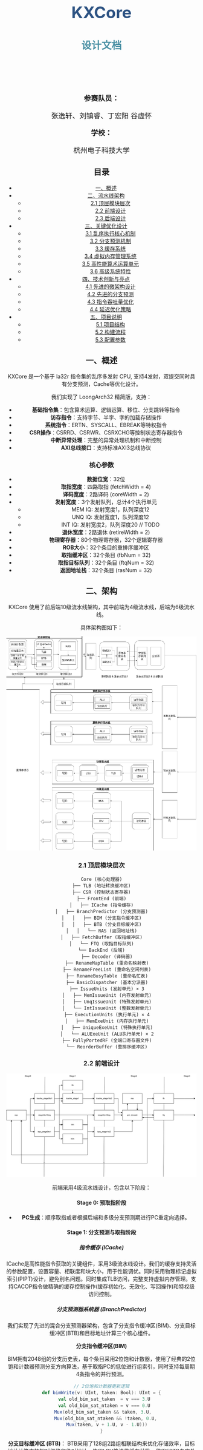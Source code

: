 <div style="text-align: center; page-break-after: always;">
    <h1 style="font-size: 32pt; color: #2c5282; margin-top: 100pt;">KXCore</h1>
    <h2 style="font-size: 20pt; color: #4a90a4; margin-top: 30pt;">设计文档</h2>
    <div style="margin-top: 80pt; font-size: 14pt;">
        <p><strong>参赛队员：</strong></p>
        <p>张逸轩、刘镇睿、丁宏阳 谷虚怀</p>
        <p><strong>学校：</strong></p>
        <p>杭州电子科技大学</p>
    </div>

## 目录

- [一、概述](#一概述)
- [二、流水线架构](#二流水线架构)
  - [2.1 顶层模块层次](#21-顶层模块层次)
  - [2.2 前端设计](#22-前端设计)
  - [2.3 后端设计](#23-后端设计)
- [三、关键优化设计](#三关键优化设计)
  - [3.1 乱序执行核心机制](#31-乱序执行核心机制)
  - [3.2 分支预测机制](#32-分支预测机制)
  - [3.3 缓存系统](#33-缓存系统)
  - [3.4 虚拟内存管理系统](#34-虚拟内存管理系统)
  - [3.5 高性能算术运算单元](#35-高性能算术运算单元)
  - [3.6 高级系统特性](#36-高级系统特性)
- [四、技术创新与亮点](#四技术创新与亮点)
  - [4.1 先进的微架构设计](#41-先进的微架构设计)
  - [4.2 先进的分支预测](#42-先进的分支预测)
  - [4.3 指令吞吐量优化](#43-指令吞吐量优化)
  - [4.4 延迟优化策略](#44-延迟优化策略)
- [五、项目说明](#五项目说明)
  - [5.1 项目结构](#51-项目结构)
  - [5.2 构建流程](#52-构建流程)
  - [5.3 配置参数](#53-配置参数)

<div style="page-break-after: always;"></div>


## 一、概述

KXCore 是一个基于 la32r 指令集的乱序多发射 CPU, 支持4发射，双提交同时具有分支预测，Cache等优化设计。

我们实现了 LoongArch32 精简版，支持：
- **基础指令集**：包含算术运算、逻辑运算、移位、分支跳转等指令
- **访存指令**：支持字节、半字、字的加载存储操作
- **系统指令**：ERTN、SYSCALL、EBREAK等特权指令
- **CSR操作**：CSRRD、CSRWR、CSRXCHG等控制状态寄存器指令
- **中断异常处理**：完整的异常处理机制和中断控制
- **AXI总线接口**：支持标准AXI3总线协议

### 核心参数
- **数据位宽**：32位
- **取指宽度**：四路取指 (fetchWidth = 4)
- **译码宽度**：2路译码 (coreWidth = 2)
- **发射宽度**：3个发射队列，总计4个执行单元
  - MEM IQ: 发射宽度1，队列深度12
  - UNQ IQ: 发射宽度1，队列深度12
  - INT IQ: 发射宽度2，队列深度20
  // TODO
- **退休宽度**：2路退休 (retireWidth = 2)
- **物理寄存器**：80个物理寄存器，32个逻辑寄存器
- **ROB大小**：32个条目的重排序缓冲区
- **取指缓冲区**：32个条目 (fbNum = 32)
- **取指目标队列**：32个条目 (ftqNum = 32)
- **返回地址栈**：32个条目 (rasNum = 32)

## 二、架构

KXCore 使用了前后端10级流水线架构，其中前端为4级流水线，后端为6级流水线。

具体架构图如下：

![alt text](image.png)

### 2.1 顶层模块层次
```
Core (核心处理器)
├── TLB (地址转换缓冲区)
├── CSR (控制状态寄存器)
├── FrontEnd (前端)
│   ├── ICache (指令缓存)
│   ├── BranchPredictor (分支预测器)
│   │   ├── BIM (分支指令缓冲区)
│   │   ├── BTB (分支目标缓冲区)
│   │   └── RAS (返回地址栈)
│   ├── FetchBuffer (取指缓冲区)
│   └── FTQ (取指目标队列)
└── BackEnd (后端)
    ├── Decoder (译码器)
    ├── RenameMapTable (重命名映射表)
    ├── RenameFreeList (重命名空闲列表)
    ├── RenameBusyTable (重命名忙表)
    ├── BasicDispatcher (基本分派器)
    ├── IssueUnits (发射单元) × 3
    │   ├── MemIssueUnit (内存发射单元)
    │   ├── UnqIssueUnit (特殊发射单元)
    │   └── IntIssueUnit (整数发射单元)
    ├── ExecutionUnits (执行单元) × 4
    │   ├── MemExeUnit (内存执行单元)
    │   ├── UniqueExeUnit (特殊执行单元)
    │   └── ALUExeUnit (ALU执行单元) × 2
    ├── FullyPortedRF (全端口寄存器文件)
    └── ReorderBuffer (重排序缓冲区)
```

### 2.2 前端设计

![前端架构图](KXCore_FrontEnd.png)

前端采用4级流水线设计，包含以下阶段：

#### Stage 0: 预取指阶段

- **PC生成**：顺序取指或者根据后端和多级分支预测期进行PC重定向选择。

#### Stage 1: 分支预测与取指阶段

##### 指令缓存 (ICache)
   
ICache是高性能指令获取的关键组件，采用3级流水线设计。我们的缓存支持灵活的参数配置，设置容量、相联度和块大小，用于性能调优。同时采用物理标记虚拟索引(PIPT)设计，避免别名问题。同时集成TLB访问，完整支持虚拟内存管理。支持CACOP指令做精确的缓存控制操作(缓存初始化、无效化、写回操作)和特权级访问控制。

##### 分支预测器系统器 (BranchPredictor)
   
我们实现了先进的混合分支预测器架构，包含了分支指令缓冲区(BIM)、分支目标缓冲区(BTB)和目标地址计算三个核心组件。
   
**分支指令缓冲区(BIM)** 

BIM拥有2048组的分支历史表，每个条目采用2位饱和计数器，使用了经典的2位饱和计数器预测分支方向算法，基于取指PC的低位进行组索引，同时支持每周期4条指令的并行预测。

```scala
// 2位饱和计数器更新逻辑
def bimWrite(v: UInt, taken: Bool): UInt = {
  val old_bim_sat_taken  = v === 3.U
  val old_bim_sat_ntaken = v === 0.U
  Mux(old_bim_sat_taken && taken, 3.U, 
    Mux(old_bim_sat_ntaken && !taken, 0.U, 
    Mux(taken, v + 1.U, v - 1.U)))
}
```
   
**分支目标缓冲区 (BTB)**：
BTB采用了128组2路组相联结构来优化存储效率，目标地址计算支持相对偏移和绝对地址。使用LRU算法做缓存替换。使用EBTB专门处理长距离跳转的目标地址存储。

- **标签匹配**

```scala
val hitOHs = VecInit((0 until fetchWidth).map { i =>
  VecInit((0 until nWays).map { w =>
    io.req.bits.meta(w)(i).tag === tag
})
})
```

- **目标地址计算**
```scala
io.resp.bits.pred(i).target.bits := Mux(
  btb.extended,
  io.req.bits.ebtb,  // 扩展BTB用于长距离跳转
  params.fetchAlign(io.req.bits.fetchPC) + (i << log2Ceil(instBytes)).U +
  Sext(btb.offset, instWidth),  // 相对偏移计算
)
```

**预测融合与结果生成**

BIM和BTB相互配合，BIM提供方向预测，BTB提供目标和类型信息。如条件分支(`isBr`)需要方向预测，无条件跳转 (`isJmp`)直接跳转，间接跳转结合BTB的目标预测。

```scala
io.resp.bits.pred zip bim.io.resp.bits.pred zip btb.io.resp.bits.pred foreach { 
  case ((resp, bim), btb) =>
    resp := btb                    // 基础信息来自BTB
    resp.taken := bim.taken        // 方向预测来自BIM
}
```

**并行处理与同步机制**
   
我们采用了双通道并行处理架构。
   
- **双通道设计**：
```scala
// ICache和BPU并行处理
icacheStage1.io.req.valid := pipeStage0to1.io.out.valid && 
                             icacheStage0to1.io.resp.valid
bpuStage1.io.req.valid := pipeStage0to1.io.out.valid && 
                          bpuStage0to1.io.resp.valid
```
   
- **数据流同步**：
     ```scala
     // 从Stage 0获取预处理数据
     bpuStage1.io.req.bits.bim := bpuStage0to1.io.resp.bits.bim
     bpuStage1.io.req.bits.btb.meta := bpuStage0to1.io.resp.bits.btb.meta
     ```
   
   - **握手协议**：确保两个通道的结果同步
```scala
val s1_fire = pipeStage0to1.io.out.valid && 
              icacheStage0to1.io.resp.valid && 
              bpuStage0to1.io.resp.valid &&
              icacheStage1to2.io.req.ready && 
              pipeStage1to2.io.in.ready
```

**即时重定向机制**
   
我们在Stage 1内部实现了快速的PC重定向，同时优先处理第一个预测跳转的指令
   
- **重定向条件检测**：
```scala
val s1_redirects = (0 until fetchWidth).map { i =>
  s1_fetchMask(i) && s1_bpuResp.pred(i).target.valid &&
  (s1_bpuResp.pred(i).isJmp ||
  (s1_bpuResp.pred(i).isBr && s1_bpuResp.pred(i).taken))
}
```
   
- **重定向目标选择**：
```scala
stage1Redirect.bits := Mux(
  s1_redirects.reduce(_ || _),
  s1_bpuResp.pred(PriorityEncoder(s1_redirects)).target.bits,
  nextFetch(s1_fetchPC),  // 顺序取指
)
```

#### Stage 2: 预解码阶段 

预解码阶段是我们 KXCore 前端设计的核心优化阶段，通过提前识别和处理控制流指令，可以显著提高分支预测精度和取指效率。

##### 控制流指令识别与分类

KXCore在预解码阶段实现了完整的控制流指令识别系统，识别分支指令(`isBr`)、跳转指令(`isB`)、间接跳转(`isJIRL`)、特殊指令(`isIDLE`)

##### 函数调用、返回识别和返回地址栈(RAS)管理

通过识别函数调用和返回模式，使用RAS专门优化函数调用和返回预测，提高分支预测准确率。RAS 具有32个条目的深度栈，支持深度嵌套函数调用，函数调用时自动压入返回地址，返回时自动弹出预测地址，自动维护栈顶指针，支持栈回滚恢复。
   
- 函数调用识别(`isCall`)
```scala
// BL指令直接调用
(inst === BL.inst) || 
// JIRL r1, rj, 0 形式的调用
(inst === JIRL.inst && inst(4,0) === 1.U && inst(25,10) === 0.U)
```
   
- 函数返回识别 (`isRet`)
```scala
// JIRL r0, r1, 0 标准返回模式
inst === JIRL.inst && inst(4,0) === 0.U && 
inst(9,5) === 1.U && inst(25,10) === 0.U
```

- 检测到函数调用时，压入下一条指令地址

```scala
ras.io.write.valid := s2_fire && !s2_exception.valid && 
                      s2_fetchBundle.cfiIdx.valid && s2_callMask(s2_cfiIdx)
ras.io.write.addr := s2_pcs(s2_cfiIdx +& 1.U)
```

##### 控制流指令优先级处理
   
预解码阶段实现了智能的控制流指令选择机制，在取指宽度内检测第一个控制流指令，控制流指令后的指令被自动屏蔽，避免错误执行，根据控制流类型计算新的取指目标。
   
```scala
val s2_cfiMask = PriorityEncoderOH(VecInit((0 until fetchWidth).map { i =>
  s2_fetchMask(i) && (s2_jmpMask(i) || (s2_brMask(i) && s2_bpuResp.pred(i).taken))
}).asUInt)
```

##### 分支预测结果验证
   
预解码阶段对Stage 1的分支预测结果进行验证和修正，包括验证条件分支的taken/not-taken预测，验证跳转目标地址的正确性，并在发现预测错误时立即触发重定向

#### Stage 3: 发送指令阶段

发送指令阶段是前端流水线的最后一个阶段，主要负责缓冲前端处理结果并向后端提供稳定的指令流。该阶段包含两个关键组件：取指缓冲区(FetchBuffer)和取指目标队列(FTQ)。

##### 取指缓冲区 (FetchBuffer)

取指缓冲区是连接前端和后端的关键缓冲结构，将前端的取指包转换为后端可以处理的微操作序列。缓冲区总共32个条目，按行组织存储结构，每行包含2个条目(coreWidth=2)，共16行，支持高效的并行访问，采用一热编码的头尾指针，简化指针管理和冲突检测。

**入队操作机制**
取指缓冲区接收来自Stage 2的完整取指包，并转换为微操作格式。

- **取指包解析**：将FetchBundle中的4条指令逐一转换为MicroOp格式
```scala
for (i <- 0 until fetchWidth) {
  val pc = io.enq.bits.pcs(i)
  in_uops(i).pcLow := pc(log2Ceil(fetchBytes) - 1, 0)
  in_uops(i).inst  := io.enq.bits.insts(i)
  in_uops(i).ftqIdx := io.enq.bits.ftqIdx
  in_uops(i).isBr   := io.enq.bits.brMask(i)
  in_uops(i).isB    := io.enq.bits.bMask(i)
  in_uops(i).isJirl := io.enq.bits.jirlMask(i)
}
```

- **动态写入索引生成**：使用循环递增的方式为每条有效指令分配存储位置
```scala
var enq_idx = tail
for (i <- 0 until fetchWidth) {
  enq_idxs(i) := enq_idx
  enq_idx = Mux(in_mask(i), inc(enq_idx), enq_idx)
}
```

- **冲突检测机制**：检测写入操作是否会与读取头指针冲突
```scala
val do_enq = !(atHead && maybeFull || mightHitHead)
```

**出队操作机制**
缓冲区每周期向后端提供最多2条微操作(coreWidth=2)。

- **行级读取**：一次读取一整行数据，提供2个微操作给后端译码器
- **冲突避免**：检测读取操作是否会与写入尾指针冲突
```scala
val tail_collisions = VecInit((0 until fbNum).map(i => 
  head(i / coreWidth) && (!maybeFull || (i % coreWidth != 0).B))).asUInt & tail
val do_deq = io.deq.ready && !will_hit_tail
```

- **有效性管理**：为每个输出的微操作提供有效性标记，支持变长输出

**流水线刷新处理**
当收到流水线刷新信号时，立即清空所有缓冲区内容，将头尾指针重置为初始状态，为新的指令流做准备
```scala
when(io.flush) {
  head      := 1.U
  tail      := 1.U
  maybeFull := false.B
}
```

##### 取指目标队列 (FTQ)

取指目标队列 FTQ 是用于保存从 ICache 接收到的指令代码以及与该地址相关的分支预测信息, 用来供流水线在 微操作阶段执行作参考。

**队列管理架构**
32个条目的环形队列，支持高吞吐量的取指操作，每个FTQ条目包含完整的取指和分支预测信息：

```scala
class FTQBundle extends Bundle {
  val fetchPC   = UInt(vaddrWidth.W)      // 取指PC地址
  val rasIdx    = UInt(log2Ceil(rasNum).W) // RAS栈指针
  val brMask    = UInt(fetchWidth.W)       // 分支指令掩码
  val cfiIdx    = Valid(UInt(log2Ceil(fetchWidth).W)) // 控制流指令索引
  val cfiIsB    = Bool()                   // 是否为无条件跳转
  val cfiIsBr   = Bool()                   // 是否为条件分支
  val cfiIsJirl = Bool()                   // 是否为间接跳转
  val meta      = new BranchPredictionMeta // 分支预测元数据
}
```

**入队操作处理**
FTQ与FetchBuffer同步入队，记录每次取指操作的完整信息：

```scala
when(do_enq) {
  val new_entry = Wire(new FTQBundle)
  new_entry.fetchPC      := io.enq.bits.pc
  new_entry.rasIdx       := io.enq.bits.rasIdx
  new_entry.brMask       := io.enq.bits.brMask
  new_entry.cfiIdx       := io.enq.bits.cfiIdx
  // 根据CFI类型设置控制流标记
  new_entry.cfiIsB       := io.enq.bits.bMask(io.enq.bits.cfiIdx.bits)
  new_entry.cfiIsBr      := io.enq.bits.brMask(io.enq.bits.cfiIdx.bits)
  new_entry.cfiIsJirl    := io.enq.bits.jirlMask(io.enq.bits.cfiIdx.bits)
}
```

**分支预测更新支持**
FTQ提供分支预测器的延迟更新机制，确保预测准确性，当bpu_ptr追上deq_ptr时，触发分支预测更新，使用下一个条目的fetchPC作为当前分支的目标地址

```scala
when(bpu_ptr =/= deq_ptr) {
  bpu_ptr := WrapInc(bpu_ptr, ftqNum)
  val bpuEntry = ram(bpu_ptr)
  val target   = ram(WrapInc(bpu_ptr, ftqNum)).fetchPC
  
  io.bpuUpdate.valid   := bpuEntry.cfiIdx.valid || bpuEntry.brMask =/= 0.U
  io.bpuUpdate.fetchPC := bpuEntry.fetchPC
  io.bpuUpdate.target  := target
}
```

**重定向和恢复机制**
FTQ支持分支预测错误和异常的快速恢复，当后端发生重定向时，回滚FTQ到正确的状态，同时提供RAS指针的恢复信息，确保函数调用栈的正确性。

```scala
when(io.redirect.valid) {
  enq_ptr    := WrapInc(io.redirect.idx, ftqNum)
  maybe_full := false.B
  
  // 如果有分支恢复信息，更新CFI状态
  when(io.redirect.brRecovery.valid) {
    redirect_new_entry.cfiIdx    := io.redirect.brRecovery.cfiIdx
    redirect_new_entry.cfiIsB    := io.redirect.brRecovery.cfiIsB
    redirect_new_entry.cfiIsBr   := io.redirect.brRecovery.cfiIsBr
    redirect_new_entry.cfiIsJirl := io.redirect.brRecovery.cfiIsJirl
  }
}
```

**后端接口支持**
FTQ为后端执行单元提供PC查询接口，支持3个并发的PC查询请求，满足多个执行单元的需求，为正在入队的条目提供实时的PC信息
```scala
for (i <- 0 until 3) {
  val idx = io.reqs(i)
  io.resps(i).valid := idx =/= enq_ptr || io.enq.fire
  io.resps(i).entry := ram(idx)
  when(idx === enq_ptr) {
    io.resps(i).entry.fetchPC := io.enq.bits.pc  // 实时数据
  }
}
```

### 2.3 后端设计

![后端架构图](KXCore_BackEnd.png)

#### Stage 0: 译码与重命名1阶段

译码与重命名1阶段是后端流水线的起始阶段，承担着将前端取指结果转换为后端可执行微操作的核心任务。重命名设计通过将架构寄存器映射到物理寄存器的虚拟设计，用来打破数据输出依赖和反依赖关系，从而解决写后写和写后读数据冒险。

##### 指令译码系统

**主要模块**：[`Decoder`](../superscalar/src/KXCore/superscalar/core/backend/Decode/Decoder.scala)

KXCore的指令译码器采用了基于Chisel `DecodeField`的高效译码架构，能够在单周期内完成复杂的LoongArch32指令解析。译码器通过多个并行的控制字段生成器，同时提取指令的各种属性信息，避免了传统译码器的串行瓶颈。

**发射队列类型分配** (`IQTypeControlField`)

译码器首先根据指令特性将其分配到三个专用发射队列之一。这种分类策略充分考虑了指令的执行特性和资源需求，实现了高效的并行处理：

- **内存发射队列 (IQT_MEM)**：承担所有访存相关指令的调度任务
  - 加载指令：`LD_B`、`LD_H`、`LD_W`、`LD_BU`、`LD_HU`支持不同数据宽度的内存读取
  - 存储指令：`ST_B`、`ST_H`、`ST_W`支持精确的内存写入操作
  - 原子指令：`LL_W`、`SC_W`提供原子性内存访问保证
  - 内存屏障：`DBAR`、`IBAR`确保内存操作的顺序性

- **特殊发射队列 (IQT_UNQ)**：处理需要特殊资源或顺序执行的指令
  - 乘除法指令：`MUL_W`、`MULH_W`、`MULH_WU`、`DIV_W`、`MOD_W`、`DIV_WU`、`MOD_WU`
  - CSR操作：`CSRRD`、`CSRWR`、`CSRXCHG`系列指令管理控制状态寄存器
  - 系统指令：`BREAK`、`SYSCALL`、`ERTN`处理异常和系统调用
  - TLB管理：`TLBSRCH`、`TLBRD`、`TLBWR`、`TLBFILL`、`INVTLB`
  - 计数器访问：`RDCNTID_W`、`RDCNTVH_W`、`RDCNTVL_W`
  - 缓存操作：`CACOP`、`CPUCFG`

- **整数发射队列 (IQT_INT)**：承担高频的整数运算指令,为双发射
  - 算术运算：`ADD_W`、`SUB_W`、`ADDI_W`等基础算术操作
  - 逻辑运算：`AND`、`OR`、`XOR`、`NOR`等位操作
  - 比较指令：`SLT`、`SLTU`、`SLTI`、`SLTUI`
  - 移位运算：`SLL_W`、`SRL_W`、`SRA_W`及其立即数版本
  - 分支指令：`BEQ`、`BNE`、`BLT`、`BGE`、`BLTU`、`BGEU`
  - 跳转指令：`B`、`BL`、`JIRL`

**功能单元类型识别** (`FUTypeControlField`)

在确定发射队列的同时，译码器还可以识别指令所需的功能单元类型，确保指令能够被正确的执行单元处理：

- **ALU功能单元** (`FUT_ALU`)：处理基础的算术逻辑运算
- **内存功能单元** (`FUT_MEM`)：处理所有内存访问操作
- **乘法功能单元** (`FUT_MUL`)：专门处理乘法运算
- **除法功能单元** (`FUT_DIV`)：专门处理除法和取模运算
- **控制流功能单元** (`FUT_CFI`)：处理分支跳转指令
- **CSR功能单元** (`FUT_CSR`)：处理系统级操作

**操作数类型解析**

译码器通过操作数分析，为每条指令确定数据来源和目标：

- **第一操作数选择** (`OP1SelControlField`)：
  - `OP1_RS1`：使用源寄存器1的值
  - `OP1_PC`：使用程序计数器的值（用于PC相对寻址）

- **第二操作数选择** (`OP2SelControlField`)：
  - `OP2_RS2`：使用源寄存器2的值
  - `OP2_IMM`：使用指令中的立即数
  - `OP2_NEXT`：使用下一条指令地址（用于链接跳转）

**立即数类型识别** (`IMMTypeControlField`)

译码器根据指令格式自动识别立即数的类型和长度：
- `IMM_5U`：5位无符号立即数（移位量）
- `IMM_12`：12位有符号立即数（算术运算）
- `IMM_12U`：12位无符号立即数（逻辑运算）
- `IMM_14`：14位立即数（链式载存）
- `IMM_16`：16位立即数（分支偏移）
- `IMM_20`：20位立即数（高位立即数）
- `IMM_26`：26位立即数（长跳转）

**源寄存器有效性检测**

译码器读取每条指令的寄存器使用模式，避免不必要的寄存器读取：

- **RS1控制** (`RS1ControlField`)：识别是否需要读取源寄存器1
- **RS2控制** (`RS2ControlField`)：识别是否需要读取源寄存器2，同时区分从Rk或Rd字段读取

**目标寄存器写回控制** (`WBControlField`)

译码器确定指令的写回目标，支持多种写回模式：
- `destRd`：写回到Rd寄存器（大多数指令）
- `destR1`：写回到R1寄存器（链接跳转BL）
- `destRj`：写回到Rj寄存器（RDCNTID指令）
- `destNone`：不写回任何寄存器（存储、分支等）

**特殊指令属性标记**

译码器还为指令附加重要的执行属性：
- **唯一性标记** (`UniqControlField`)：标识需要顺序执行的指令
- **提交刷新标记** (`CommitFlushControlField`)：标识提交时需要刷新流水线的指令
- **忙表标记** (`BusyControlField`)：标识是否需要在忙表中跟踪

##### 寄存器重命名系统

寄存器重命名是 KXCore 实现乱序执行的核心机制，通过将逻辑寄存器动态映射到物理寄存器，消除了指令间的假依赖关系，大幅提升了指令级并行度。

**重命名映射表** (`RenameMapTable`)

重命名映射表维护着逻辑寄存器到物理寄存器的动态映射关系。我们设计了双映射表，分别用来维护推测状态和提交状态：

- **推测映射表** (`renMapTable`)：反映当前推测执行状态下的寄存器映射
- **提交映射表** (`comMapTable`)：反映已提交指令的确定寄存器映射

这种设计在分支预测错误或异常发生时，能够快速恢复到正确的寄存器状态。映射表支持每周期2条指令的并行重命名，通过内部旁路机制解决同周期内的依赖关系：

```scala
// 内部旁路逻辑：如果前面的指令正在重命名同一个逻辑寄存器
io.mapResps(i).prs1 := (0 until coreWidth).foldLeft(renMapTable(io.mapReqs(i).lrs1))((p, k) =>
  Mux(bypass.B && io.renRemapReqs(k).valid && io.renRemapReqs(k).ldst === io.mapReqs(i).lrs1, 
      io.renRemapReqs(k).pdst, p))
```

**空闲物理寄存器管理** (`RenameFreeList`)

空闲列表维护可分配的物理寄存器池，采用位向量表示法实现高效的分配和回收：

- **分配机制**：使用`SelectFirstN`从空闲位向量中选择前N个可用寄存器
- **推测分配跟踪**：`specAllocList`跟踪推测分配的寄存器，支持分支预测错误时的回滚
- **双重回收**：支持正常提交回收和推测回收两种模式

空闲列表的初始状态将前32个物理寄存器映射到对应的逻辑寄存器，其余48个寄存器加入空闲池，为重命名提供充足的资源：

```scala
val freeList = RegInit(UInt(pregNum.W), Cat(~(0.U((pregNum - lregNum).W)), 0.U(lregNum.W)))
```

**忙表管理** (`RenameBusyTable`)

忙表负责给发射队列的依赖检查提供信息，它跟踪每个物理寄存器的数据就绪状态：

- **忙状态设置**：指令分配新的物理寄存器时，立即将其标记为忙
- **忙状态清除**：执行单元写回结果时，清除对应物理寄存器的忙标记
- **旁路检测**：支持同周期内的依赖检测和旁路

忙表的更新采用了写回优先的策略，确保数据就绪信息的及时性：

```scala
// 先清除写回的寄存器忙状态，再设置新分配的寄存器忙状态
val busyTableWb = busyTable & ~(io.wbPdsts zip io.wbValids)
  .map { case (pdst, valid) => UIntToOH(pdst) & Fill(pregNum, valid.asUInt) }
  .reduce(_ | _)
```

##### 微操作生成与数据流

经过译码和重命名处理后，每条指令被转换为包含完整执行信息的微操作(`MicroOp`)。微操作包含了指令执行所需的全部信息：

- **基础信息**：程序计数器、原始指令编码、ROB索引、FTQ索引
- **重命名结果**：物理源寄存器号(`prs1`/`prs2`)、物理目标寄存器号(`pdst`)、陈旧物理寄存器号(`stalePdst`)
- **控制信息**：功能单元类型、发射队列类型、执行命令、立即数
- **状态标记**：忙表查询结果、特殊属性标记

**数据依赖解析**

在重命名阶段，系统已经将数据依赖关系转换为物理寄存器依赖。忙表查询结果直接反映了操作数的就绪状态，为后续的发射调度提供精确的依赖信息。

**流水线控制**

Stage 0支持完整的流水线控制机制：
- **异常处理**：译码异常时停止后续处理，保持流水线状态
- **分支预测错误恢复**：通过重命名状态回滚快速恢复正确状态
- **资源冲突处理**：当物理寄存器不足时，暂停新指令的重命名

#### Stage 1: 重命名2与分派阶段

重命名2与分派阶段，负责完成寄存器重命名过程并将微操作分发到相应执行资源。

**主要模块**：[`BasicDispatcher`](../superscalar/src/KXCore/superscalar/core/backend/Dispatch/Dispatcher.scala)、重命名相关模块、[`ReorderBuffer`](../superscalar/src/KXCore/superscalar/core/backend/ReorderBuffer.scala)

##### 物理寄存器分配完成

在Stage 1中，重命名系统完成对需要写回寄存器的指令的物理寄存器分配过程。这个过程涉及多个关键组件的协调工作：

**空闲寄存器分配机制**

KXCore采用了高效的物理寄存器分配策略，支持每周期为最多2条指令同时分配物理寄存器。分配过程通过以下步骤完成：

- **分配请求生成**：只有目标寄存器非零(`ldst ≠ 0`)的指令才需要分配新的物理寄存器
- **分配可用性检查**：`RenameFreeList`检查是否有足够的空闲物理寄存器可供分配
- **物理寄存器分配**：使用`SelectFirstN`电路从空闲位向量中优先选择编号较小的可用寄存器

```scala
renameFreeList.io.allocPregs(i).ready := disData.bits(i).valid && disData.bits(i).bits.ldst =/= 0.U
dis_alloc_regs(i) := Mux(
  renameFreeList.io.allocPregs(i).ready,
  renameFreeList.io.allocPregs(i).bits,  // 新分配的物理寄存器
  dis_alloc_regs(i)                      // 保持之前的分配结果
)
```

**重命名映射表更新**

分配完物理寄存器后，系统立即更新重命名映射表，建立新的逻辑到物理寄存器映射关系：

```scala
renameMapTable.io.renRemapReqs(i).valid := disData.bits(i).valid && disData.bits(i).bits.ldst =/= 0.U
renameMapTable.io.renRemapReqs(i).ldst  := disData.bits(i).bits.ldst  // 逻辑目标寄存器
renameMapTable.io.renRemapReqs(i).pdst  := disData.bits(i).bits.pdst  // 新的物理寄存器
```

##### 依赖关系检测

Stage 1通过高级的依赖关系解析机制，处理指令间复杂的数据依赖和同周期内的寄存器重命名冲突：

**同周期依赖检测**

当多条指令在同一周期进行重命名时，可能出现后面的指令依赖前面指令的写回结果的情况。KXCore通过精巧的前向传播逻辑解决这一问题：

```scala
for (j <- 0 until i) {
  when(decToRen.bits(j).valid) {
    // 处理写后写依赖 (WAW)：获取最新的陈旧寄存器
    when(disData.bits(j).bits.ldst === disData.bits(i).bits.ldst) {
      disData.bits(i).bits.stalePdst := Mux(disUopFireReg(j), dis_alloc_regs(j), disData.bits(j).bits.pdst)
    }
    // 处理真依赖 (RAW)：获取最新的源寄存器1
    when(disData.bits(j).bits.ldst === disData.bits(i).bits.lrs1) {
      disData.bits(i).bits.prs1 := Mux(disUopFireReg(j), dis_alloc_regs(j), disData.bits(j).bits.pdst)
    }
    // 处理真依赖 (RAW)：获取最新的源寄存器2
    when(disData.bits(j).bits.ldst === disData.bits(i).bits.lrs2) {
      disData.bits(i).bits.prs2 := Mux(disUopFireReg(j), dis_alloc_regs(j), disData.bits(j).bits.pdst)
    }
  }
}
```

这种机制确保了即使在同一周期内存在复杂的寄存器依赖关系，每条指令也能获得正确的物理寄存器映射。

**忙表状态查询**

忙表查询为每条指令提供其源操作数的就绪状态信息，这是发射队列进行动态调度的关键依据：

```scala
renameBusyTable.io.uopReqs(i)    := disData.bits(i).bits  // 提供微操作信息
renameBusyTable.io.rebusyReqs(i) := disData.bits(i).valid // 标记新分配的寄存器为忙

// 获取操作数就绪状态
disData.bits(i).bits.prs1Busy := renameBusyTable.io.busyResps(i).prs1Busy
disData.bits(i).bits.prs2Busy := renameBusyTable.io.busyResps(i).prs2Busy
```

##### 重排序缓冲区分配

每条指令在分派前必须在重排序缓冲区(ROB)中分配一个条目，以支持按序提交和精确异常处理：

**ROB条目分配策略**

ROB采用了循环队列的管理方式，支持每周期最多2条指令的分配：

- **分配索引计算**：使用头尾指针管理ROB的分配和提交
- **条目可用性检查**：确保ROB未满且有足够的条目可供分配
- **异常信息记录**：为可能产生异常的指令预先分配异常处理资源

```scala
rob.io.alloc(i).valid := disData.bits(i).valid
rob.io.alloc(i).uop   := disData.bits(i).bits

// ROB分配的条目索引反馈给微操作
disData.bits(i).bits.robIdx := rob.io.alloc(i).idx
```

**特殊指令处理**

ROB在分配过程中对特殊指令进行特别处理：

- **异常指令**：提前记录异常信息，便于后续的精确异常处理
- **刷新指令**：如`ERTN`、`IBAR`等指令标记为需要在提交时刷新流水线
- **唯一指令**：确保某些需要顺序执行的指令在ROB为空时才能分配

##### 基础分派器机制

**主要模块**：[`BasicDispatcher`](../superscalar/src/KXCore/superscalar/core/backend/Dispatch/Dispatcher.scala)

KXCore采用基础分派器策略，这种设计在简化控制逻辑的同时保证了分派的正确性：

**最坏情况假设策略**

基础分派器采用保守的分派策略，假设最坏情况下所有指令都可能发送到同一个发射队列。这种设计的核心思想是：

- **统一就绪检查**：所有发射队列的就绪信号进行逻辑与运算，只有当所有队列都能接受指令时才允许分派
- **类型匹配分派**：根据指令的`iqType`字段将其精确分发到对应的发射队列
- **全局反压处理**：任何一个发射队列的阻塞都会影响整个分派过程

```scala
val ren_readys = io.dis_uops.map(d => VecInit(d.map(_.ready)).asUInt).reduce(_ & _)
for (w <- 0 until coreWidth) {
  io.ren_uops(w).ready := ren_readys(w)  // 全局就绪信号
}

// 根据IQ类型进行分派
dis(w).valid := io.ren_uops(w).valid && io.ren_uops(w).bits.iqType === issueParam.iqType
dis(w).bits  := io.ren_uops(w).bits
```

**分派流控制**

分派阶段实现了精密的流控制机制，确保在各种资源约束下的正确操作：

**多重约束检查**

每条指令的分派需要满足多个条件：

```scala
disData.bits(i).valid := decToRen.valid && decToRen.bits(i).valid && !disUopFireReg(i) &&
  (renameFreeList.io.allocPregs(i).valid || disData.bits(i).bits.ldst === 0.U) &&  // 物理寄存器可用
  (!disData.bits(i).bits.isUnique || (dis_first_valid_yet && rob.io.empty)) &&     // 唯一指令检查
  rob.io.alloc(i).ready && dispatcher.io.ren_uops(i).ready && !block_dis           // ROB和分派器就绪
```

**唯一指令序列化**

对于标记为唯一(`isUnique`)的指令，分派器确保其序列化执行：

- **首指令优先**：只有当前周期的第一条有效指令才能是唯一指令
- **ROB空检查**：唯一指令只能在ROB为空时分派，确保没有其他指令在执行
- **后续阻塞**：唯一指令分派后阻塞后续所有指令的分派

**部分分派处理**

当某些指令由于资源不足无法分派时，系统采用部分分派机制：

- **分派掩码记录**：`disUopFireReg`记录哪些指令已经成功分派
- **剩余指令保持**：未分派的指令保持在Stage 1，等待下一周期的分派机会
- **状态一致性**：确保部分分派不会破坏寄存器重命名的一致性

##### 资源可用性综合管理

Stage 1作为资源分配的关键阶段，需要综合管理多种硬件资源：

**物理寄存器资源**
- 监控空闲物理寄存器的数量
- 预测未来几个周期的寄存器需求
- 在资源不足时暂停新指令的分派

**ROB条目资源**
- 跟踪ROB的填充状态
- 确保有足够的条目支持新指令分配
- 处理ROB满时的反压机制

**发射队列容量**
- 监控各个发射队列的可用空间
- 根据指令类型分布预测队列负载
- 在队列满时选择性阻塞相应类型指令

这种综合的资源管理策略确保了Stage 1能够在各种工作负载下稳定运行，为后续的乱序执行阶段提供高质量的微操作流。通过精密的依赖解析、智能的资源分配和灵活的流控制，Stage 1成功地将顺序的指令流转换为可以高效并行处理的微操作序列。

#### Stage 2: 发射阶段

发射阶段是我们KXCore处理器实现乱序执行的核心所在，通过精心设计的发射单元架构，成功地将顺序分派的微操作转换为可以乱序并行执行的指令流。在这一阶段，我们采用了基于数据流驱动的动态调度策略，提升了 CPU 的指令级并行性。

**主要模块**：发射单元 ([`IssueUnit`](../superscalar/src/KXCore/superscalar/core/backend/Issue/IssueUnit.scala))、发射槽位 ([`IssueSlot`](../superscalar/src/KXCore/superscalar/core/backend/Issue/IssueSlot.scala))

##### 我们的三路发射队列架构

我们在KXCore中设计了3个专用发射队列，每个队列都针对不同类型的指令进行了专门优化。这种分离式设计让我们能够为不同的指令类型提供最适合的调度策略和资源配置。

**内存发射队列 (MEM IQ)**

我们为内存访问指令专门设计了一个发射队列，深度为12个条目，发射宽度为1。选择这样的配置是因为内存指令通常具有更长的执行延迟，需要更深的队列来缓冲等待的指令：

- **处理指令类型**：我们将所有访存相关指令都路由到这个队列
  - 加载指令：`LD_B`、`LD_H`、`LD_W`、`LD_BU`、`LD_HU`
  - 存储指令：`ST_B`、`ST_H`、`ST_W`
  - 原子指令：`LL_W`、`SC_W`提供原子内存访问
  - 内存屏障：`DBAR`、`IBAR`确保内存顺序

- **特殊优化**：我们为内存队列实现了地址计算的预处理和数据转发机制，最大化内存访问的效率

**特殊发射队列 (UNQ IQ)**

我们为需要特殊处理或长延迟的指令设计了这个队列，同样配置为深度12、发射宽度1：

- **乘除法指令**：`MUL_W`、`MULH_W`、`MULH_WU`、`DIV_W`、`MOD_W`、`DIV_WU`、`MOD_WU`
- **系统级操作**：`CSRRD`、`CSRWR`、`CSRXCHG`系列CSR指令
- **特权指令**：`BREAK`、`SYSCALL`、`ERTN`等异常处理指令
- **TLB管理**：`TLBSRCH`、`TLBRD`、`TLBWR`、`TLBFILL`、`INVTLB`
- **计数器访问**：`RDCNTID_W`、`RDCNTVH_W`、`RDCNTVL_W`
- **缓存操作**：`CACOP`、`CPUCFG`

我们将这些指令归类到特殊队列是因为它们通常需要独占某些硬件资源，或者具有特殊的执行语义。

**整数发射队列 (INT IQ)**

这是 CPU 中最繁忙的发射队列，因此为其配置了最大的深度（20个条目）和最高的发射宽度（2路发射）：

- **处理指令类型**：我们将高频的整数运算指令都分配到这个队列
  - 算术运算：`ADD_W`、`SUB_W`、`ADDI_W`等
  - 逻辑运算：`AND`、`OR`、`XOR`、`NOR`、`ANDI`、`ORI`、`XORI`
  - 比较指令：`SLT`、`SLTU`、`SLTI`、`SLTUI`
  - 移位运算：`SLL_W`、`SRL_W`、`SRA_W`及其立即数版本
  - 分支指令：`BEQ`、`BNE`、`BLT`、`BGE`、`BLTU`、`BGEU`
  - 跳转指令：`B`、`BL`、`JIRL`

- **双发射优化**：我们实现了同时发射2条整数指令的能力，这使得 CPU 能够充分利用两个ALU执行单元的并行处理能力

##### 发射槽位设计

**发射槽位核心机制** ([`IssueSlot`](../superscalar/src/KXCore/superscalar/core/backend/Issue/IssueSlot.scala))

KXCore 为每个发射队列条目设计了智能的发射槽位，每个槽位都是一个独立的状态机，能够自主地管理指令的生命周期：

**操作数就绪检测**

我们在每个发射槽位中实现了精确的操作数就绪检测机制。每个槽位维护两个就绪位：`p1`（源寄存器1就绪）和`p2`（源寄存器2就绪）：

```scala
when(io.in_uop.valid) {
  p1 := io.in_uop.bits.lrs1 === 0.U || !io.in_uop.bits.prs1Busy  // R0或不忙
  p2 := io.in_uop.bits.lrs2 === 0.U || !io.in_uop.bits.prs2Busy  // R0或不忙
}
```

设计考虑了LoongArch架构中R0寄存器恒为0的特性，对于使用R0作为源寄存器的指令，我们直接将其标记为就绪。

**唤醒机制实现**

KXCore 实现了高效的唤醒传播网络，当执行单元完成计算并写回结果时，所有等待该寄存器的指令会在同一周期被唤醒：

```scala
for (i <- 0 until wbPortNum) {
  when(io.wakeup_ports(i).valid && (io.wakeup_ports(i).bits === next_uop.prs1)) {
    p1 := true.B  // 源寄存器1就绪
  }
  when(io.wakeup_ports(i).valid && (io.wakeup_ports(i).bits === next_uop.prs2)) {
    p2 := true.B  // 源寄存器2就绪
  }
}
```

KXCore 的唤醒网络连接了所有的写回端口，确保任何执行单元的写回都能立即传播到所有等待的指令。

**优先级发射请求**

KXCore 在发射槽位中实现了优先级机制，对于控制流指令给予更高的发射优先级：

```scala
val high_priority = slot_uop.isB || slot_uop.isBr || slot_uop.isJirl
io.request_hp := io.request && high_priority
```

这种设计让我们能够优先处理分支和跳转指令，减少分支预测错误时的恢复延迟。

##### 动态调度算法

**年龄矩阵调度策略**

我们采用了基于年龄的调度策略，确保老指令优先获得发射机会。在我们的`IssueUnitCollapsing`实现中，我们使用压缩队列的方式管理指令的相对年龄：

**压缩队列机制**

我们设计的压缩队列能够自动消除发射后留下的空隙，保持指令的相对顺序：

```scala
val vacants = issue_slots.map(!_.valid) ++ io.dis_uops.map(!_.valid)
// 计算每个条目需要向前移动的距离
for (i <- 1 until numEntries + dispatchWidth) {
  shamts_oh(i) := SaturatingCounterOH(shamts_oh(i - 1), vacants(i - 1), maxShift)
}
```

我们的压缩机制确保了队列中的指令能够自动向队头移动，老指令始终保持在较前的位置。

**功能单元匹配发射**

功能单元匹配算法，确保指令只会发射到能够处理它的执行单元：

```scala
for (w <- 0 until issueWidth) {
  val can_allocate = (issue_slots(i).uop.fuType & io.fu_types(w)) =/= 0.U
  when(requests(i) && !uop_issued && can_allocate && !port_issued(w)) {
    issue_slots(i).grant := io.iss_uops(w).ready
    io.iss_uops(w).valid := requests(i)
    io.iss_uops(w).bits  := issue_slots(i).uop
  }
}
```

我们的算法确保每个发射端口只会被分配一条指令，同时每条指令只会发射到兼容的执行单元。

##### 流水线控制机制

**流水线刷新处理**

当分支预测错误或异常发生时，我们需要快速清空发射队列中的错误路径指令：

```scala
valid := MuxCase(
  valid,
  Seq(
    io.kill                    -> false.B,  // 流水线刷新，清空所有条目
    (io.grant || io.clear)     -> false.B,  // 指令发射或移动，清空当前条目
  )
)
```

设计确保在流水线刷新时能够在单周期内清空所有发射队列，为新的正确路径指令腾出空间。

**背压处理机制**

我们实现了完整的背压处理机制，当执行单元无法接受新指令时，发射队列会暂停发射：

```scala
val will_be_available = RegNext(
  VecInit((issue_slots zip issue_slots_will_be_valid).map { case (slot, will_be_valid) =>
    (!will_be_valid || slot.clear) && !slot.in_uop.valid
  })
)
val num_available = PopCount(will_be_available)
for (w <- 0 until dispatchWidth) {
  io.dis_uops(w).ready := num_available > w.U  // 根据可用空间决定是否接受新指令
}
```

##### 性能优化

**分离式队列设计优势**

我们采用分离式发射队列设计的主要优势在于：

- **专门化优化**：我们能够为不同类型的指令提供最适合的队列深度和发射宽度
- **减少冲突**：我们避免了不同类型指令争夺同一发射资源的问题
- **简化控制**：我们能够为每个队列实现最优的调度策略

**唤醒延迟优化**

KXCore 的唤醒网络设计最小化了从写回到唤醒的延迟，实现了单周期的唤醒传播。这让我们能够在指令完成执行的下一个周期就发射依赖指令，大大提高了处理器的吞吐量。

通过这种优化后发射架构，我们的KXCore处理器能够在保证正确性的前提下，最大化地挖掘指令级并行性，为后续的执行阶段提供充足的指令流。

#### Stage 3: 执行阶段
**主要模块**：执行单元 ([`ExecutionUnit`](../superscalar/src/KXCore/superscalar/core/backend/Execute/ExecutionUnit.scala))

KXCore配置了4个执行单元，支持并行执行：

1. **ALU执行单元 (ALUExeUnit)** 2 个：
   - 支持基本算术运算：ADD、SUB、SLT、SLTU等
   - 支持逻辑运算：AND、OR、XOR、NOR等
   - 支持移位运算：SLL、SRL、SRA等
   - 支持分支指令：BEQ、BNE、BLT、BGE等
   - 每个ALU单元支持1个读端口，可并行执行两条整数指令

2. **内存执行单元 (MemExeUnit)**：
   - 集成数据缓存(DCache)的访存执行单元
   - 支持字节、半字、字的加载存储操作
   - 集成地址计算和TLB访问
   - 通过AXI总线与外部内存交互
   - 支持异常处理（地址异常、TLB缺失等）

3. **特殊执行单元 (UniqueExeUnit)**：
   - **乘法器**：3级流水线Wallace乘法器，支持32位乘法
   - **除法器**：Booth除法器，支持有符号和无符号除法
   - **CSR操作**：完整的控制状态寄存器访问和管理
   - **系统指令**：BREAK、SYSCALL、ERTN等特权指令
   - **计数器访问**：稳定计数器读取

**执行特性**：
- 支持数据转发，减少数据冒险
- 异常检测和处理
- 分支预测验证和重定向

#### Stage 4: 写回阶段
**主要功能**：执行结果写回和状态更新

- **结果写回**：执行结果写回物理寄存器文件 (`FullyPortedRF`)
  - 支持多个写端口，对应不同执行单元
  - ALU单元：2个写端口
  - 内存单元：1个写端口  
  - 特殊单元：1个写端口（乘法）+ 1个写端口（除法）
- **唤醒机制**：通过写回端口唤醒等待相关数据的指令
  - 广播写回的物理寄存器号到所有发射队列
  - 更新发射队列中等待指令的操作数就绪状态
- **ROB更新**：将执行结果和状态写入重排序缓冲区
- **异常信息收集**：收集执行阶段产生的异常信息

#### Stage 5: 提交阶段
**主要模块**：重排序缓冲区 ([`ReorderBuffer`](../superscalar/src/KXCore/superscalar/core/backend/Commit/ReorderBuffer.scala))

- **按序提交**：保证指令按程序顺序提交，维护程序语义正确性
  - ROB采用环形缓冲区设计，支持32个条目
  - 每周期最多提交2条指令 (retireWidth = 2)
  - 只有ROB头部的指令才能提交
- **异常处理**：处理执行阶段的异常和中断
  - 支持精确异常：异常指令之前的指令正常提交，之后的指令被丢弃
  - 异常类型：地址异常、指令异常、系统调用、中断等
  - 异常处理时自动刷新流水线和分支预测状态
- **分支重定向**：处理分支预测错误
  - 验证分支预测结果，如有错误触发重定向
  - 刷新错误路径上的所有指令
  - 恢复分支预测器状态和寄存器重命名状态
- **架构状态更新**：更新架构可见的处理器状态
  - 释放已提交指令占用的物理寄存器
  - 更新程序计数器(PC)
  - 更新CSR寄存器状态
  - 向前端发送提交信息，更新取指目标队列(FTQ)

## 三、关键优化设计

### 3.1 乱序执行核心机制

#### 寄存器重命名系统
KXCore采用了寄存器重命名技术：
- **物理寄存器池**：80个物理寄存器 32个逻辑寄存器，提供2.5倍的寄存器容量
- **重命名映射表 (RenameMapTable)**：维护逻辑到物理寄存器的动态映射
  - 支持回滚操作，异常时快速恢复寄存器状态
  - 提交时的映射更新和旧寄存器释放
- **空闲列表 (RenameFreeList)**：高效管理可用物理寄存器
  - 支持每周期2个寄存器的分配和释放
  - 采用循环队列设计，避免分配冲突
- **忙表 (RenameBusyTable)**：跟踪寄存器数据就绪状态
  - 与唤醒机制紧密集成，支持快速状态更新
  - 消除WAR和WAW数据冲突，提高并行度

#### 动态调度机制
- **基于数据流的调度**：指令根据操作数就绪状态动态发射
- **年龄矩阵选择**：保证老指令优先发射，维护程序语义
- **唤醒传播网络**：写回结果快速传播到所有等待指令
- **发射队列独立管理**：3个发射队列并行工作，提高发射带宽

#### 推测执行与恢复
- **分支预测推测**：基于分支预测结果的推测执行
- **检查点机制**：关键状态的快照和恢复
- **流水线刷新**：预测错误时的快速流水线清空
- **状态回滚**：寄存器重命名状态的精确恢复

#### 精确异常处理
- **ROB序列化**：通过重排序缓冲区保证指令按序提交
- **异常检测点**：在提交阶段统一处理所有异常
- **上下文保存**：异常时的完整处理器状态保存
- **异常向量表**：支持多种异常类型的向量化处理
- **数据依赖检测**：在发射队列中检测操作数就绪状态
- **唤醒机制**：写回结果时广播唤醒依赖指令
- **乱序发射**：操作数就绪的指令可以乱序发射执行
- **按序提交**：通过ROB保证指令按程序顺序提交

### 3.2 分支预测机制
KXCore采用了先进的混合分支预测器架构，实现高精度的分支预测：

#### 多级分支预测器组合
- **分支指令缓冲区 (BIM)**：2048组的分支历史表，采用2位饱和计数器预测分支方向
  - 支持动态学习和更新机制，能够适应不同的分支行为模式
  - 通过双端口设计支持并发读写操作
- **分支目标缓冲区 (BTB)**：128组2路组相联设计，预测分支目标地址
  - 支持扩展BTB设计，处理长距离跳转的目标地址存储
  - 采用LRU替换策略，优化缓存命中率
  - 集成分支类型识别（条件分支、无条件跳转、间接跳转）
- **返回地址栈 (RAS)**：32条目的函数调用栈，专门优化函数返回预测
  - 硬件实现的栈结构，避免软件栈管理开销
  - 支持深度嵌套函数调用的高精度预测

#### 高级预测特性
- **分支预测融合**：BIM和BTB协同工作，分别处理方向和目标预测
- **预测失败恢复**：支持分支预测失败时的快速恢复机制和状态回滚
- **多取指支持**：支持每周期4条指令的并行分支预测
- **预测更新策略**：采用写回阶段的延迟更新，避免预测器状态不一致

### 3.3 缓存系统
KXCore实现了高性能的缓存层次结构：

#### 指令缓存 (ICache)
- **缓存配置**：支持可配置的容量和相联度
- **预取机制**：支持指令预取和缓存一致性协议
- **多级流水线**：3级流水线设计，优化访问延迟
- **CACOP指令支持**：支持缓存操作指令，实现精确的缓存控制

// TODO
#### 数据缓存 (DCache) 
- **集成设计**：与内存执行单元紧密集成
- **写回策略**：支持写回和写穿策略
- **缓存一致性**：支持多级缓存一致性协议
- **异常处理**：集成缓存异常检测和处理机制

### 3.4 虚拟内存管理系统

#### 高性能TLB设计
KXCore实现了完整的LoongArch32虚拟内存管理：
- **TLB条目管理**：支持可配置数量的TLB条目
- **页面大小支持**：同时支持4KB和2MB页面
- **地址空间标识符(ASID)**：10位ASID支持多进程地址空间隔离
- **全局页面支持**：支持全局页面标记，优化内核页面访问
- **特权级检查**：硬件特权级验证，支持4级特权模式

#### TLB操作指令
- **TLBSRCH**：TLB搜索指令，支持虚拟地址查找
- **TLBRD**：TLB读取指令，读取指定TLB条目
- **TLBWR**：TLB写入指令，更新指定TLB条目  
- **TLBFILL**：TLB填充指令，处理TLB缺失
- **INVTLB**：TLB无效指令，支持多种无效策略

#### 内存访问类型(MAT)
- **缓存一致性控制**：支持多种内存访问类型
- **页面权限管理**：读、写、执行权限的硬件检查
- **脏位管理**：自动脏位更新和检查

#### 直接映射窗口(DMW)
- **快速地址转换**：绕过TLB的直接地址映射
- **特权级控制**：支持不同特权级的访问控制
- **段式地址映射**：支持虚拟段到物理段的直接映射

### 3.5 高性能算术运算单元

#### Wallace树乘法器
KXCore实现了先进的Wallace树乘法器：
- **Booth编码优化**：采用Booth-2编码减少部分积数量
- **3级流水线设计**：深度流水线优化，支持每周期一次乘法操作
- **混合精度支持**：支持有符号和无符号32位乘法
- **并行压缩树**：使用压缩树结构减少加法器延迟

#### Booth除法器
高效的除法运算实现：
- **Booth算法**：支持有符号和无符号除法
- **逐位除法**：32位数据宽度的完整除法支持
- **零除检测**：硬件级零除异常检测和处理
- **余数计算**：同时输出商和余数，支持MOD指令

### 3.6 高级系统特性

#### 完整的CSR系统
KXCore实现了LoongArch32的完整控制状态寄存器系统：
- **处理器状态管理**：CRMD、PRMD、EUEN等状态寄存器
- **异常处理寄存器**：ERA、EENTRY、ECFG、ESTAT等
- **TLB管理寄存器**：TLBIDX、TLBEHI、TLBELO0/1等
- **定时器系统**：TCFG、TVAL、TICLR定时器寄存器
- **稳定计数器**：64位高精度系统计数器

#### 中断处理系统
- **8位中断输入**：支持多种中断源
- **中断优先级**：硬件中断优先级仲裁
- **中断屏蔽**：灵活的中断使能和屏蔽控制
- **中断向量化**：支持向量化中断处理

#### 调试和验证支持
- **Difftest接口**：完整的Difftest协议支持，便于功能验证
- **性能计数器**：内置性能监控和分析功能
- **调试寄存器**：支持实时寄存器状态监控
- **波形调试**：详细的内部信号输出，支持深度调试

## 四、技术创新与亮点

### 4.1 先进的微架构设计
- **深度乱序执行**：10级流水线设计，支持高效的乱序执行
- **多发射架构**：3个发射队列，4个执行单元的并行处理能力
- **智能调度算法**：基于数据流的动态调度，最大化指令级并行

### 4.2 先进的分支预测
- **混合预测器**：BIM、BTB、RAS的协同预测
- **高容量设计**：2048组BIM + 128组BTB，提供高预测精度
- **快速恢复机制**：预测失败时的高效状态恢复

### 4.3 指令吞吐量优化
- **理论峰值性能**：每周期最多取指4条、译码2条、发射4条、提交2条指令
- **高并发设计**：
  - 前端：4路并行取指，支持跨Cache Line取指
  - 后端：3个独立发射队列，4个并行执行单元
  - 提交：2路并行提交，支持高吞吐量指令退休

### 4.4 延迟优化策略
- **数据转发网络**：执行单元间的快速数据转发，减少数据冒险延迟
- **分支预测优化**：多级分支预测器减少分支延迟惩罚
- **缓存层次优化**：指令和数据缓存的智能预取和替换策略
- **流水线平衡**：前端4级+后端6级的平衡设计，避免流水线气泡

## 五、项目说明

### 5.1 项目结构
```bash
KXCore/
├── common/                    # 通用模块
│   ├── src/KXCore/common/
│   │   ├── Instruction.scala  # 指令定义和解码
│   │   ├── Parameters.scala   # 参数配置
│   │   ├── Stage.scala       # 流水线阶段基类
│   │   ├── peripheral/       # 外设接口
│   │   └── utils/           # 工具类
├── superscalar/              # 超标量架构实现
│   ├── src/KXCore/superscalar/
│   │   ├── Parameters.scala  # 超标量参数
│   │   ├── Top.scala        # 顶层模块
│   │   └── core/            # 核心实现
│   │       ├── Core.scala   # 核心主模块
│   │       ├── frontend/    # 前端模块
│   │       └── backend/     # 后端模块
└── build/                   # 生成的Verilog文件
```

### 5.2 构建流程

使用 mill 构建 chisel 项目，生成对应的 verilog 文件。

```bash
cd ./IP/KXcore
make build
```

### 5.3 配置参数

配置参数位于 `/superscalar/src/KXCore/superscalar/Elaborate.scala`，通过修改 `CoreParameters` 来启动 debug 模式 和 打开 DiffTest

主要配置参数定义在`Parameters.scala`中：
- **CommonParameters**：通用参数（数据宽度、地址宽度等）
- **FrontendParameters**：前端参数（取指宽度、缓冲区大小等）
- **BackendParameters**：后端参数（发射宽度、ROB大小等）
- **CoreParameters**：整体核心参数，组合各模块参数

